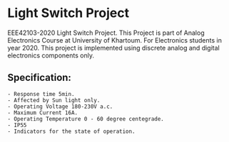 # Light Switch Project
EEE42103-2020 Light Switch Project.
This Project is part of Analog Electronics Course at University of Khartoum. For Electronics students in year 2020. This project is implemented using discrete analog and digital electronics components only.
## Specification:
    - Response time 5min.
    - Affected by Sun light only.
    - Operating Voltage 180-230V a.c.
    - Maximum Current 16A. 
    - Operating Temperature 0 - 60 degree centegrade. 
    - IP55
    - Indicators for the state of operation.
